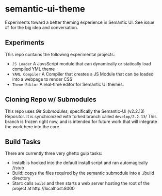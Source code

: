 # semantic-ui-theme

Experiments toward a better theming experience in Semantic UI.  See issue #1 for the big idea and conversation.

## Experiments

This repo contains the following experimental projects:

- `JS Loader` A JavsScript module that can dynamically or statically load compiled YML theme
- `YAML Compiler` A Compiler that creates a JS Module that can be loaded into a webpage to render CSS
- `Theme Editor` A real-time editor for Semantic UI themes.

## Cloning Repo w/ Submodules

This repo uses _Git Submodules_; specifically the Semantic-UI (v2.2.13) Repositor. It is synchronized with forked branch called `develop/2.2.13`/ This branch is frozen right now, and is intended for future work that will integrate the work here into the core.



## Build Tasks

There are currently three very ghetto gulp tasks:

 - Install: is hooked into the default install script and ran automagically //stub
 - Build: copys the files required by the semantic submodule into a ./build directory
 - Start: calls `build` and then starts a web server hosting the root of the project at http://localhost:8000

